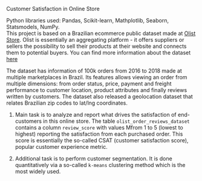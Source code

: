 Customer Satisfaction in Online Store

Python libraries used: Pandas, Scikit-learn, Mathplotlib, Seaborn, Statsmodels, NumPy.   
This project is based on a Brazilian ecommerce public dataset made at [Olist Store](https://olist.com/).
Olist is essentially an aggregating platform - it offers suppliers or sellers the possibility to sell their products at their website and connects them to potential buyers.
You can find more information about the dataset [here](https://www.kaggle.com/datasets/olistbr/brazilian-ecommerce)

The dataset has information of 100k orders from 2016 to 2018 made at multiple marketplaces in Brazil.
Its features allows viewing an order from multiple dimensions: from order status, price, payment and freight performance to customer location, 
product attributes and finally reviews written by customers.
The dataset also released a geolocation dataset that relates Brazilian zip codes to lat/lng coordinates.

1) Main task is to analyze and report what drives the satisfaction of end-customers in this online store. 
The table `olist_order_reviews_dataset` contains a column `review_score` with values Mfrom 1 to 5 (lowest to highest) reporting the satisfaction from each purchased order. 
This score is essentially the so-called CSAT (customer satisfaction score), popular customer experience metric.

2) Additional task is to perform customer segmentation. It is done quantitatively via a so-called `k-means` clustering method which is the most widely used.

